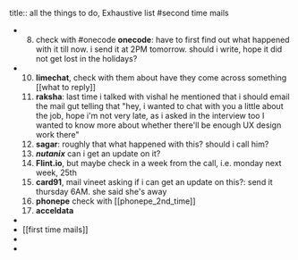 title:: all the things to do, Exhaustive list #second time mails

- 8. check with #onecode **onecode**: have to first find out what happened with it till now. i send it at 2PM tomorrow. should i write, hope it did not get lost in the holidays?
- 10. **limechat**, check with them about have they come across something [[what to reply]] 
  11. **raksha**: last time i talked with vishal he mentioned that i should email the mail gut telling that "hey, i wanted to chat with you a little about the job, hope i'm not very late, as i asked in the interview too I wanted to know more about whether there'll be enough UX design work there"
    12. **sagar**: roughly that what happened with this? should i call him?
    13. **_nutanix_** can i get an update on it?
    14. **Flint.io**, but maybe check in a week from the call, i.e. monday next week, 25th
    15. **card91**, mail vineet asking if i can get an update on this?: send it thursday 6AM. she said she's away
    16. **phonepe** check with [[phonepe_2nd_time]]
    17. **acceldata**
-
- [[first time mails]]
-
-